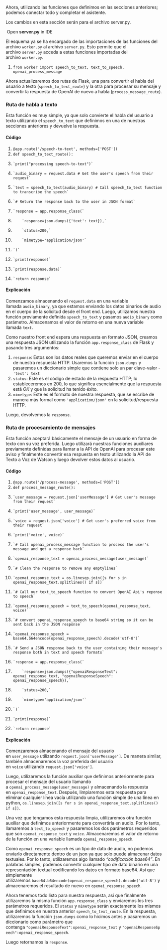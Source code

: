 Ahora, utilizando las funciones que definimos en las secciones anteriores; podemos conectar todo y completar el asistente.

Los cambios en esta sección serán para el archivo server.py.

 Open **server.py** in IDE

El esquema ya se ha encargado de las importaciones de las funciones del archivo `worker.py` al archivo `server.py`. Esto permite que el archivo `server.py` acceda a estas funciones importadas del archivo `worker.py`.



1. `from worker import speech_to_text, text_to_speech, openai_process_message`



Ahora actualizaremos dos rutas de Flask, una para convertir el habla del usuario a texto (`speech_to_text_route`) y la otra para procesar su mensaje y convertir la respuesta de OpenAI de nuevo a habla (`process_message_route`).

### Ruta de habla a texto

Esta función es muy simple, ya que solo convierte el habla del usuario a texto utilizando el `speech_to_text` que definimos en una de nuestras secciones anteriores y devuelve la respuesta.

#### Código



1. `@app.route('/speech-to-text', methods=['POST'])`
2. `def speech_to_text_route():`
3.     `print("processing speech-to-text")`
4.     `audio_binary = request.data # Get the user's speech from their request`
5.     `text = speech_to_text(audio_binary) # Call speech_to_text function to transcribe the speech`

7.     `# Return the response back to the user in JSON format`
8.     `response = app.response_class(`
9.         `response=json.dumps({'text': text}),`
10.         `status=200,`
11.         `mimetype='application/json'`
12.     `)`
13.     `print(response)`
14.     `print(response.data)`
15.     `return response`



#### Explicación

Comenzamos almacenando el `request.data` en una variable llamada `audio_binary`, ya que estamos enviando los datos binarios de audio en el cuerpo de la solicitud desde el front end. Luego, utilizamos nuestra función previamente definida `speech_to_text` y pasamos `audio_binary` como parámetro. Almacenamos el valor de retorno en una nueva variable llamada `text`.

Como nuestro front end espera una respuesta en formato JSON, creamos una respuesta JSON utilizando la función `app.response_class` de Flask y pasando tres argumentos:

1. `response`: Estos son los datos reales que queremos enviar en el cuerpo de nuestra respuesta HTTP. Usaremos la función `json.dumps` y pasaremos un diccionario simple que contiene solo un par clave-valor -`'text': text`
2. `status`: Este es el código de estado de la respuesta HTTP; lo estableceremos en 200, lo que significa esencialmente que la respuesta está _OK_ y que la solicitud ha tenido éxito.
3. `mimetype`: Este es el formato de nuestra respuesta, que se escribe de manera más formal como `'application/json'` en la solicitud/respuesta HTTP.

Luego, devolvemos la `response`.

### Ruta de procesamiento de mensajes

Esta función aceptará básicamente el mensaje de un usuario en forma de texto con su voz preferida. Luego utilizará nuestras funciones auxiliares previamente definidas para llamar a la API de OpenAI para procesar este aviso y finalmente convertir esa respuesta en texto utilizando la API de Texto a Voz de Watson y luego devolver estos datos al usuario.

#### Código


1. `@app.route('/process-message', methods=['POST'])`
2. `def process_message_route():`
3.     `user_message = request.json['userMessage'] # Get user's message from their request`
4.     `print('user_message', user_message)`

6.     `voice = request.json['voice'] # Get user's preferred voice from their request`
7.     `print('voice', voice)`

9.     `# Call openai_process_message function to process the user's message and get a response back`
10.     `openai_response_text = openai_process_message(user_message)`

12.     `# Clean the response to remove any emptylines`
13.     `openai_response_text = os.linesep.join([s for s in openai_response_text.splitlines() if s])`

15.     `# Call our text_to_speech function to convert OpenAI Api's reponse to speech`
16.     `openai_response_speech = text_to_speech(openai_response_text, voice)`

18.     `# convert openai_response_speech to base64 string so it can be sent back in the JSON response`
19.     `openai_response_speech = base64.b64encode(openai_response_speech).decode('utf-8')`

21.     `# Send a JSON response back to the user containing their message's response both in text and speech formats`
22.     `response = app.response_class(`
23.         `response=json.dumps({"openaiResponseText": openai_response_text, "openaiResponseSpeech": openai_response_speech}),`
24.         `status=200,`
25.         `mimetype='application/json'`
26.     `)`

28.     `print(response)`
29.     `return response`



#### Explicación

Comenzaremos almacenando el mensaje del usuario en `user_message` utilizando `request.json['userMessage']`. De manera similar, también almacenaremos la voz preferida del usuario en `voice` utilizando `request.json['voice']`.

Luego, utilizaremos la función auxiliar que definimos anteriormente para procesar el mensaje del usuario llamando a `openai_process_message(user_message)` y almacenando la respuesta en `openai_response_text`. Después, limpiaremos esta respuesta para eliminar cualquier línea vacía utilizando una función simple de una línea en python, `os.linesep.join([s for s in openai_response_text.splitlines() if s])`.

Una vez que tengamos esta respuesta limpia, utilizaremos otra función auxiliar que definimos anteriormente para convertirla en audio. Por lo tanto, llamaremos a `text_to_speech` y pasaremos los dos parámetros requeridos que son `openai_response_text` y `voice`. Almacenaremos el valor de retorno de la función en una variable llamada `openai_response_speech`.

Como `openai_response_speech` es un tipo de dato de audio, no podemos enviarlo directamente dentro de un json ya que solo puede almacenar datos textuales. Por lo tanto, utilizaremos algo llamado _“codificación base64”_. En palabras simples, podemos convertir cualquier tipo de dato binario en una representación textual codificando los datos en formato base64. Así que simplemente utilizaremos `base64.b64encode(openai_response_speech).decode('utf-8')` y almacenaremos el resultado de nuevo en `openai_response_speech`.

Ahora tenemos todo listo para nuestra respuesta, así que finalmente utilizaremos la misma función `app.response_class` y enviaremos los tres parámetros requeridos. El `status` y `mimetype` serán exactamente los mismos que definimos en nuestra anterior `speech_to_text_route`. En la respuesta, utilizaremos la función `json.dumps` como lo hicimos antes y pasaremos un diccionario como parámetro que contenga `"openaiResponseText":openai_response_text` y `"openaiResponseSpeech":openai_response_speech`.

Luego retornamos la `response`.



